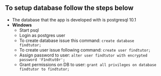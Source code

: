 ## To setup database follow the steps below
* The database that the app is developed with is postgresql 10.1
* **Windows**
    * Start psql 
    * Login as postgres user
    * To create database issue this command: `create database findtutor;`
    * To create user issue following command: `create user findtutor;`
    * Assign password to user: `alter user findtutor with encrypted password 'F1ndtut0r';`
    * Grant permissions on DB to user: `grant all privileges on database findtutor to findtutor;`